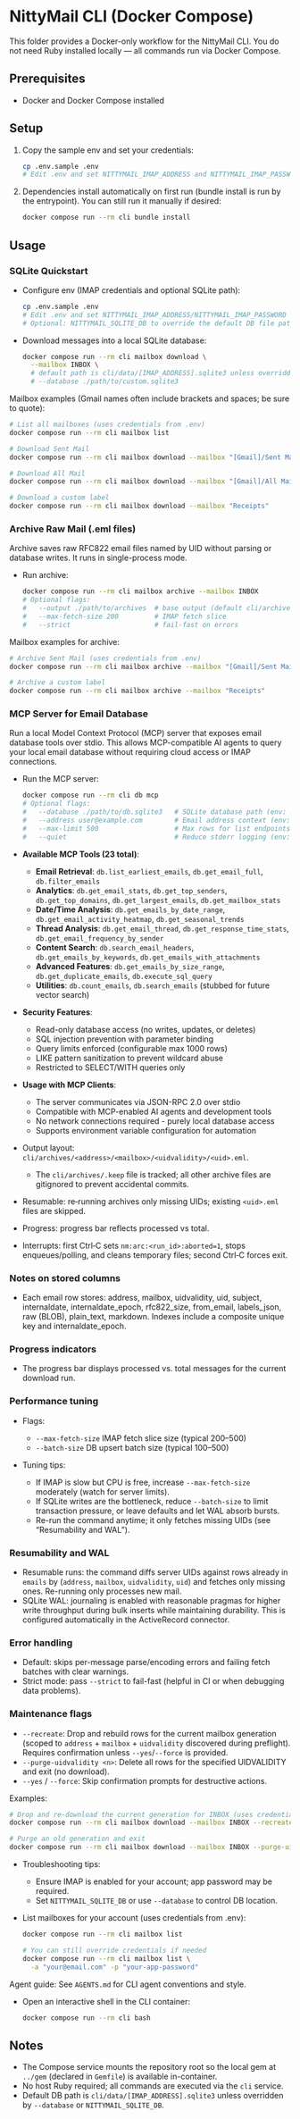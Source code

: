 # NittyMail CLI (Docker Compose)

This folder provides a Docker-only workflow for the NittyMail CLI. You do not need Ruby installed locally — all commands run via Docker Compose.

## Prerequisites

- Docker and Docker Compose installed

## Setup

1. Copy the sample env and set your credentials:
   ```bash
   cp .env.sample .env
   # Edit .env and set NITTYMAIL_IMAP_ADDRESS and NITTYMAIL_IMAP_PASSWORD
   ```

2. Dependencies install automatically on first run (bundle install is run by the entrypoint). You can still run it manually if desired:
   ```bash
   docker compose run --rm cli bundle install
   ```

## Usage

### SQLite Quickstart

- Configure env (IMAP credentials and optional SQLite path):
  ```bash
  cp .env.sample .env
  # Edit .env and set NITTYMAIL_IMAP_ADDRESS/NITTYMAIL_IMAP_PASSWORD
  # Optional: NITTYMAIL_SQLITE_DB to override the default DB file path
  ```

- Download messages into a local SQLite database:
  ```bash
  docker compose run --rm cli mailbox download \
    --mailbox INBOX \
    # default path is cli/data/[IMAP_ADDRESS].sqlite3 unless overridden
    # --database ./path/to/custom.sqlite3
  ```



Mailbox examples (Gmail names often include brackets and spaces; be sure to quote):

```bash
# List all mailboxes (uses credentials from .env)
docker compose run --rm cli mailbox list

# Download Sent Mail
docker compose run --rm cli mailbox download --mailbox "[Gmail]/Sent Mail"

# Download All Mail  
docker compose run --rm cli mailbox download --mailbox "[Gmail]/All Mail"

# Download a custom label
docker compose run --rm cli mailbox download --mailbox "Receipts"
```

### Archive Raw Mail (.eml files)

Archive saves raw RFC822 email files named by UID without parsing or database writes. It runs in single-process mode.

- Run archive:
  ```bash
  docker compose run --rm cli mailbox archive --mailbox INBOX
  # Optional flags:
  #   --output ./path/to/archives  # base output (default cli/archives)
  #   --max-fetch-size 200         # IMAP fetch slice
  #   --strict                     # fail‑fast on errors
  ```

Mailbox examples for archive:

```bash
# Archive Sent Mail (uses credentials from .env)
docker compose run --rm cli mailbox archive --mailbox "[Gmail]/Sent Mail"

# Archive a custom label
docker compose run --rm cli mailbox archive --mailbox "Receipts"
```

### MCP Server for Email Database

Run a local Model Context Protocol (MCP) server that exposes email database tools over stdio. This allows MCP-compatible AI agents to query your local email database without requiring cloud access or IMAP connections.

- Run the MCP server:
  ```bash
  docker compose run --rm cli db mcp
  # Optional flags:
  #   --database ./path/to/db.sqlite3   # SQLite database path (env: NITTYMAIL_SQLITE_DB)
  #   --address user@example.com        # Email address context (env: NITTYMAIL_IMAP_ADDRESS)
  #   --max-limit 500                   # Max rows for list endpoints (env: NITTYMAIL_MCP_MAX_LIMIT, default 1000)
  #   --quiet                           # Reduce stderr logging (env: NITTYMAIL_QUIET)
  ```

- **Available MCP Tools (23 total)**:
  - **Email Retrieval**: `db.list_earliest_emails`, `db.get_email_full`, `db.filter_emails`
  - **Analytics**: `db.get_email_stats`, `db.get_top_senders`, `db.get_top_domains`, `db.get_largest_emails`, `db.get_mailbox_stats`
  - **Date/Time Analysis**: `db.get_emails_by_date_range`, `db.get_email_activity_heatmap`, `db.get_seasonal_trends`
  - **Thread Analysis**: `db.get_email_thread`, `db.get_response_time_stats`, `db.get_email_frequency_by_sender`
  - **Content Search**: `db.search_email_headers`, `db.get_emails_by_keywords`, `db.get_emails_with_attachments`
  - **Advanced Features**: `db.get_emails_by_size_range`, `db.get_duplicate_emails`, `db.execute_sql_query`
  - **Utilities**: `db.count_emails`, `db.search_emails` (stubbed for future vector search)

- **Security Features**:
  - Read-only database access (no writes, updates, or deletes)
  - SQL injection prevention with parameter binding
  - Query limits enforced (configurable max 1000 rows)
  - LIKE pattern sanitization to prevent wildcard abuse
  - Restricted to SELECT/WITH queries only

- **Usage with MCP Clients**:
  - The server communicates via JSON-RPC 2.0 over stdio
  - Compatible with MCP-enabled AI agents and development tools
  - No network connections required - purely local database access
  - Supports environment variable configuration for automation

- Output layout: `cli/archives/<address>/<mailbox>/<uidvalidity>/<uid>.eml`.
  - The `cli/archives/.keep` file is tracked; all other archive files are gitignored to prevent accidental commits.
- Resumable: re‑running archives only missing UIDs; existing `<uid>.eml` files are skipped.
- Progress: progress bar reflects processed vs total.
- Interrupts: first Ctrl‑C sets `nm:arc:<run_id>:aborted=1`, stops enqueues/polling, and cleans temporary files; second Ctrl‑C forces exit.

### Notes on stored columns

- Each email row stores: address, mailbox, uidvalidity, uid, subject, internaldate, internaldate_epoch, rfc822_size, from_email, labels_json, raw (BLOB), plain_text, markdown. Indexes include a composite unique key and internaldate_epoch.

### Progress indicators

- The progress bar displays processed vs. total messages for the current download run.

### Performance tuning

- Flags:
  - `--max-fetch-size` IMAP fetch slice size (typical 200–500)
  - `--batch-size` DB upsert batch size (typical 100–500)

- Tuning tips:
  - If IMAP is slow but CPU is free, increase `--max-fetch-size` moderately (watch for server limits).
  - If SQLite writes are the bottleneck, reduce `--batch-size` to limit transaction pressure, or leave defaults and let WAL absorb bursts.
  - Re-run the command anytime; it only fetches missing UIDs (see “Resumability and WAL”).

### Resumability and WAL

- Resumable runs: the command diffs server UIDs against rows already in `emails` by (`address`, `mailbox`, `uidvalidity`, `uid`) and fetches only missing ones. Re-running only processes new mail.
- SQLite WAL: journaling is enabled with reasonable pragmas for higher write throughput during bulk inserts while maintaining durability. This is configured automatically in the ActiveRecord connector.

### Error handling

- Default: skips per-message parse/encoding errors and failing fetch batches with clear warnings.
- Strict mode: pass `--strict` to fail-fast (helpful in CI or when debugging data problems).

### Maintenance flags

- `--recreate`: Drop and rebuild rows for the current mailbox generation (scoped to `address` + `mailbox` + `uidvalidity` discovered during preflight). Requires confirmation unless `--yes`/`--force` is provided.
- `--purge-uidvalidity <n>`: Delete all rows for the specified UIDVALIDITY and exit (no download).
- `--yes` / `--force`: Skip confirmation prompts for destructive actions.

Examples:

```bash
# Drop and re-download the current generation for INBOX (uses credentials from .env)
docker compose run --rm cli mailbox download --mailbox INBOX --recreate --yes

# Purge an old generation and exit
docker compose run --rm cli mailbox download --mailbox INBOX --purge-uidvalidity 12345 --yes
```

- Troubleshooting tips:
  - Ensure IMAP is enabled for your account; app password may be required.
  - Set `NITTYMAIL_SQLITE_DB` or use `--database` to control DB location.

- List mailboxes for your account (uses credentials from .env):
  ```bash
  docker compose run --rm cli mailbox list
  
  # You can still override credentials if needed
  docker compose run --rm cli mailbox list \
    -a "your@email.com" -p "your-app-password"
  ```

Agent guide: See `AGENTS.md` for CLI agent conventions and style.

- Open an interactive shell in the CLI container:
  ```bash
  docker compose run --rm cli bash
  ```

## Notes

- The Compose service mounts the repository root so the local gem at `../gem` (declared in `Gemfile`) is available in-container.
- No host Ruby required; all commands are executed via the `cli` service.
- Default DB path is `cli/data/[IMAP_ADDRESS].sqlite3` unless overridden by `--database` or `NITTYMAIL_SQLITE_DB`.
